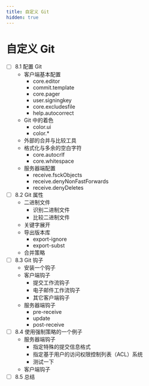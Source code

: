 ```yaml
---
title: 自定义 Git
hidden: true
---
```


# 自定义 Git

- [ ] 8.1 配置 Git
  - 客户端基本配置
    - core.editor 
    - commit.template 
    - core.pager 
    - user.signingkey 
    - core.excludesfile 
    - help.autocorrect 
  - Git 中的着色
    - color.ui 
    - color.*
  - 外部的合并与比较工具
  - 格式化与多余的空白字符
    - core.autocrlf 
    - core.whitespace 
  - 服务器端配置
    - receive.fsckObjects 
    - receive.denyNonFastForwards 
    - receive.denyDeletes 
- [ ] 8.2 Git 属性
  - 二进制文件
    - 识别二进制文件
    - 比较二进制文件
  - 关键字展开
  - 导出版本库
    - export-ignore
    - export-subst
  - 合并策略
- [ ] 8.3 Git 钩子
  - 安装一个钩子
  - 客户端钩子
    - 提交工作流钩子
    - 电子邮件工作流钩子
    - 其它客户端钩子
  - 服务器端钩子
    - pre-receive
    - update
    - post-receive
- [ ] 8.4 使用强制策略的一个例子
  - 服务器端钩子
    - 指定特殊的提交信息格式
    - 指定基于用户的访问权限控制列表（ACL）系统
    - 测试一下
  - 客户端钩子
- [ ] 8.5 总结
